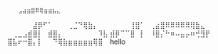        ⣠⣴⣶⣿⠿⢿⣶⣶⣦⣄⠀⠀⠀⠀
⠀⠀⠀⠀⠀⣼⡿⠋⠁⠀⠀⠀⢀⣈⠙⢿⣷⡄⠀⠀
⠀⠀⠀⠀⢸⣿⠁⠀⢀⣴⣿⠿⠿⠿⠿⠿⢿⣷⣄⠀
⠀⢀⣀⣠⣾⣿⡇⠀⣾⣿⡄⠀⠀⠀⠀⠀⠀⠀⠹⣧
⣾⡿⠉⠉⣿⠀⡇⠀⠸⣿⡌⠓⠶⠤⣤⡤⠶⢚⣻⡟
⣿⣧⠖⠒⣿⡄⡇⠀⠀⠙⢿⣷⣶⣶⣶⣶⣶⢿⣿⠀  hello
